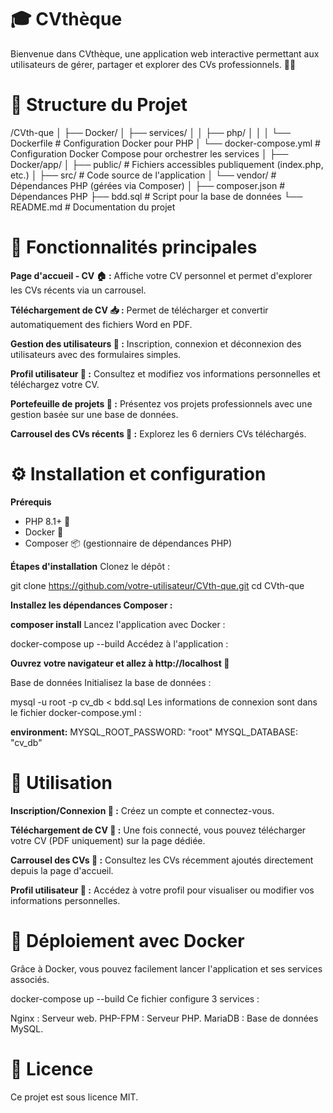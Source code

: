 # 🎓 CVthèque
Bienvenue dans CVthèque, une application web interactive permettant aux utilisateurs de gérer, partager et explorer des CVs professionnels. 📄✨

# 📁 Structure du Projet

/CVth-que
│
├── Docker/
│   ├── services/
│   │   ├── php/
│   │   │   └── Dockerfile          # Configuration Docker pour PHP
│   └── docker-compose.yml          # Configuration Docker Compose pour orchestrer les services
│
├── Docker/app/
│   ├── public/                     # Fichiers accessibles publiquement (index.php, etc.)
│   ├── src/                        # Code source de l'application
│   └── vendor/                     # Dépendances PHP (gérées via Composer)
│
├── composer.json                   # Dépendances PHP
├── bdd.sql                         # Script pour la base de données
└── README.md                       # Documentation du projet

# 🌟 Fonctionnalités principales

**Page d'accueil - CV 🏠 :**
Affiche votre CV personnel et permet d'explorer les CVs récents via un carrousel.

**Téléchargement de CV 📥 :**
 Permet de télécharger et convertir automatiquement des fichiers Word en PDF.

**Gestion des utilisateurs 👤 :**
 Inscription, connexion et déconnexion des utilisateurs avec des formulaires simples.

**Profil utilisateur 📝 :**
 Consultez et modifiez vos informations personnelles et téléchargez votre CV.

**Portefeuille de projets 💼 :**
Présentez vos projets professionnels avec une gestion basée sur une base de données.

**Carrousel des CVs récents 🔄 :**
 Explorez les 6 derniers CVs téléchargés.

# ⚙️ Installation et configuration
**Prérequis**
- PHP 8.1+ 🐘
- Docker 🐳
- Composer 📦 (gestionnaire de dépendances PHP)

**Étapes d'installation**
Clonez le dépôt :

git clone https://github.com/votre-utilisateur/CVth-que.git
cd CVth-que

**Installez les dépendances Composer :**

**composer install**
Lancez l'application avec Docker :

docker-compose up --build
Accédez à l'application :

**Ouvrez votre navigateur et allez à http://localhost 🚀**

Base de données
Initialisez la base de données :

mysql -u root -p cv_db < bdd.sql
Les informations de connexion sont dans le fichier docker-compose.yml :

**environment:**
  MYSQL_ROOT_PASSWORD: "root"
  MYSQL_DATABASE: "cv_db"

# 🚀 Utilisation 
**Inscription/Connexion 👤 :**
 Créez un compte et connectez-vous.

**Téléchargement de CV 📄 :**
Une fois connecté, vous pouvez télécharger votre CV (PDF uniquement) sur la page dédiée.

**Carrousel des CVs 🎠 :**
Consultez les CVs récemment ajoutés directement depuis la page d'accueil.

**Profil utilisateur 📝 :**
Accédez à votre profil pour visualiser ou modifier vos informations personnelles.

# 🐳 Déploiement avec Docker
Grâce à Docker, vous pouvez facilement lancer l'application et ses services associés.

docker-compose up --build
Ce fichier configure 3 services :

Nginx : Serveur web.
PHP-FPM : Serveur PHP.
MariaDB : Base de données MySQL.

# 📄 Licence
Ce projet est sous licence MIT.